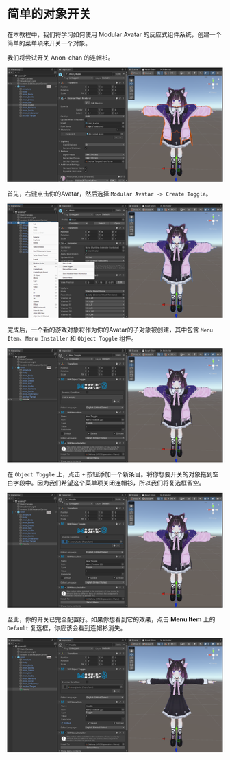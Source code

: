 ﻿---
sidebar_position: 3
---

# 简单的对象开关

在本教程中，我们将学习如何使用 Modular Avatar 的反应式组件系统，创建一个简单的菜单项来开关一个对象。

我们将尝试开关 Anon-chan 的连帽衫。

![フード付きのあのんちゃん](0-initial.png)

首先，右键点击你的Avatar，然后选择 `Modular Avatar -> Create Toggle`。

![Create Toggle](1-menu.png)

完成后，一个新的游戏对象将作为你的Avatar的子对象被创建，其中包含 `Menu Item`、`Menu Installer` 和 `Object Toggle` 组件。

![コンポーネント類の初期状態](2-created.png)

在 `Object Toggle` 上，点击 `+` 按钮添加一个新条目。将你想要开关的对象拖到空白字段中。因为我们希望这个菜单项关闭连帽衫，所以我们将复选框留空。

![完成！](3-configured.png)

至此，你的开关已完全配置好。如果你想看到它的效果，点击 **Menu Item** 上的 `Default` 复选框，你应该会看到连帽衫消失。

![消えたフード](4-default-toggle.png)